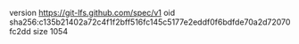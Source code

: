 version https://git-lfs.github.com/spec/v1
oid sha256:c135b21402a72c4f1f2bff516fc145c5177e2eddf0f6bdfde70a2d72070fc2dd
size 1054
